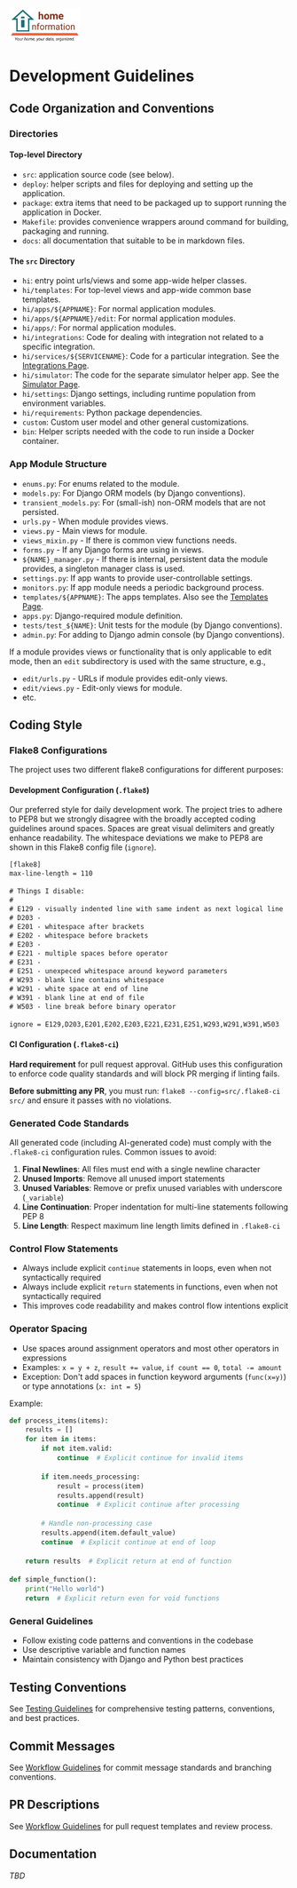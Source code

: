 <img src="../../src/hi/static/img/hi-logo-w-tagline-197x96.png" alt="Home Information Logo" width="128">

# Development Guidelines

## Code Organization and Conventions

### Directories

#### Top-level Directory

- `src`: application source code (see below).
- `deploy`: helper scripts and files for deploying and setting up the application.
- `package`: extra items that need to be packaged up to support running the application in Docker.
- `Makefile`: provides convenience wrappers around command for building, packaging and running.
- `docs`: all documentation that suitable to be in markdown files.

#### The `src` Directory

- `hi`: entry point urls/views and some app-wide helper classes.
- `hi/templates`: For top-level views and app-wide common base templates.
- `hi/apps/${APPNAME}`: For normal application modules.
- `hi/apps/${APPNAME}/edit`: For normal application modules.
- `hi/apps/`: For normal application modules.
- `hi/integrations`: Code for dealing with integration not related to a specific integration.
- `hi/services/${SERVICENAME}`: Code for a particular integration. See the [Integrations Page](Integrations.md).
- `hi/simulator`: The code for the separate simulator helper app. See the [Simulator Page](Simulator.md).
- `hi/settings`: Django settings, including runtime population from environment variables.
- `hi/requirements`: Python package dependencies.
- `custom`: Custom user model and other general customizations.
- `bin`: Helper scripts needed with the code to run inside a Docker container.

### App Module Structure

- `enums.py`: For enums related to the module.
- `models.py`: For Django ORM models (by Django conventions).
- `transient_models.py`: For (small-ish) non-ORM models that are not persisted.
- `urls.py` - When module provides views.
- `views.py` - Main views for module.
- `views_mixin.py` - If there is common view functions needs.
- `forms.py` - If any Django forms are using in views.
- `${NAME}_manager.py` - If there is internal, persistent data the module provides, a singleton manager class is used.
- `settings.py`: If app wants to provide user-controllable settings.
- `monitors.py`: If app module needs a periodic background process.
- `templates/${APPNAME}`: The apps templates. Also see the [Templates Page](Templates.md).
- `apps.py`: Django-required module definition.
- `tests/test_${NAME}`: Unit tests for the module (by Django conventions).
- `admin.py`: For adding to Django admin console (by Django conventions).

If a module provides views or functionality that is only applicable to edit mode, then an `edit` subdirectory is used with the same structure, e.g., 

- `edit/urls.py` - URLs if module provides edit-only views.
- `edit/views.py` - Edit-only views for module.
- etc.

## Coding Style

### Flake8 Configurations

The project uses two different flake8 configurations for different purposes:

#### Development Configuration (`.flake8`)
Our preferred style for daily development work. The project tries to adhere to PEP8 but we strongly disagree with the broadly accepted coding guidelines around spaces. Spaces are great visual delimiters and greatly enhance readability. The whitespace deviations we make to PEP8 are shown in this Flake8 config file (`ignore`).

``` shell
[flake8]
max-line-length = 110

# Things I disable:
#
# E129 - visually indented line with same indent as next logical line
# D203 -
# E201 - whitespace after brackets
# E202 - whitespace before brackets
# E203 -
# E221 - multiple spaces before operator
# E231 - 
# E251 - unexpeced whitespace around keyword parameters
# W293 - blank line contains whitespace
# W291 - white space at end of line
# W391 - blank line at end of file
# W503 - line break before binary operator

ignore = E129,D203,E201,E202,E203,E221,E231,E251,W293,W291,W391,W503
```

#### CI Configuration (`.flake8-ci`)
**Hard requirement** for pull request approval. GitHub uses this configuration to enforce code quality standards and will block PR merging if linting fails.

**Before submitting any PR**, you must run: `flake8 --config=src/.flake8-ci src/` and ensure it passes with no violations.

### Generated Code Standards

All generated code (including AI-generated code) must comply with the `.flake8-ci` configuration rules. Common issues to avoid:

1. **Final Newlines**: All files must end with a single newline character
2. **Unused Imports**: Remove all unused import statements
3. **Unused Variables**: Remove or prefix unused variables with underscore (`_variable`)
4. **Line Continuation**: Proper indentation for multi-line statements following PEP 8
5. **Line Length**: Respect maximum line length limits defined in `.flake8-ci`

### Control Flow Statements
- Always include explicit `continue` statements in loops, even when not syntactically required
- Always include explicit `return` statements in functions, even when not syntactically required
- This improves code readability and makes control flow intentions explicit

### Operator Spacing
- Use spaces around assignment operators and most other operators in expressions
- Examples: `x = y + z`, `result += value`, `if count == 0`, `total -= amount`
- Exception: Don't add spaces in function keyword arguments (`func(x=y)`) or type annotations (`x: int = 5`)

Example:
```python
def process_items(items):
    results = []
    for item in items:
        if not item.valid:
            continue  # Explicit continue for invalid items
        
        if item.needs_processing:
            result = process(item)
            results.append(result)
            continue  # Explicit continue after processing
        
        # Handle non-processing case
        results.append(item.default_value)
        continue  # Explicit continue at end of loop
    
    return results  # Explicit return at end of function

def simple_function():
    print("Hello world")
    return  # Explicit return even for void functions
```

### General Guidelines
- Follow existing code patterns and conventions in the codebase
- Use descriptive variable and function names
- Maintain consistency with Django and Python best practices

## Testing Conventions

See [Testing Guidelines](Testing.md) for comprehensive testing patterns, conventions, and best practices.

## Commit Messages

See [Workflow Guidelines](Workflow.md) for commit message standards and branching conventions.

## PR Descriptions

See [Workflow Guidelines](Workflow.md) for pull request templates and review process.

## Documentation

_TBD_
